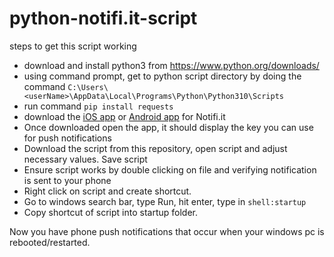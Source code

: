 # python-notifi.it-script
 
steps to get this script working
- download and install python3 from https://www.python.org/downloads/
- using command prompt, get to python script directory by doing the command 
`C:\Users\<userName>\AppData\Local\Programs\Python\Python310\Scripts`
- run command `pip install requests`
- download the [iOS app](https://developer.apple.com/app-store/marketing/guidelines/images/badge-example-preferred_2x.png) or [Android app](https://play.google.com/store/apps/details?id=it.notifi.notifi) for Notifi.it
- Once downloaded open the app, it should display the key you can use for push notifications
- Download the script from this repository, open script and adjust necessary values. Save script
- Ensure script works by double clicking on file and verifying notification is sent to your phone
- Right click on script and create shortcut.
- Go to windows search bar, type Run, hit enter, type in `shell:startup`
- Copy shortcut of script into startup folder.

Now you have phone push notifications that occur when your windows pc is rebooted/restarted.
